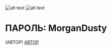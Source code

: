 ![alt text](https://img.shields.io/github/followers/UraganHokagi?label=%D0%9F%D0%9E%D0%94%D0%9F%D0%98%D0%A1%D0%A7%D0%98%D0%9A%D0%9E%D0%92&style=for-the-badge) 
![alt text](https://img.shields.io/github/downloads/UraganHokagi/There-Is-No-Game-Wrong-Dimension-v10.08.2020-/total?style=for-the-badge)



# ПАРОЛЬ: MorganDusty
(АВТОР)
[АВТОР](http://vk.com/dobrov.sergey)
